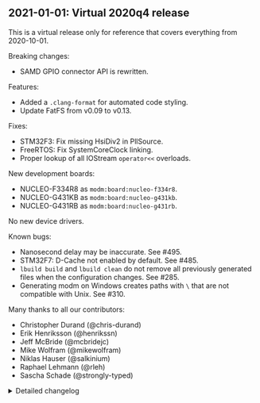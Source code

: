 ## 2021-01-01: Virtual 2020q4 release

This is a virtual release only for reference that covers everything from
2020-10-01.

Breaking changes:

- SAMD GPIO connector API is rewritten.

Features:

- Added a `.clang-format` for automated code styling.
- Update FatFS from v0.09 to v0.13.

Fixes:

- STM32F3: Fix missing HsiDiv2 in PllSource.
- FreeRTOS: Fix SystemCoreClock linking.
- Proper lookup of all IOStream `operator<<` overloads.

New development boards:

- NUCLEO-F334R8 as `modm:board:nucleo-f334r8`.
- NUCLEO-G431KB as `modm:board:nucleo-g431kb`.
- NUCLEO-G431RB as `modm:board:nucleo-g431rb`.

No new device drivers.

Known bugs:

- Nanosecond delay may be inaccurate. See #495.
- STM32F7: D-Cache not enabled by default. See #485.
- `lbuild build` and `lbuild clean` do not remove all previously generated files
  when the configuration changes. See #285.
- Generating modm on Windows creates paths with `\` that are not compatible with
  Unix. See #310.

Many thanks to all our contributors:

- Christopher Durand (@chris-durand)
- Erik Henriksson (@henrikssn)
- Jeff McBride (@mcbridejc)
- Mike Wolfram (@mikewolfram)
- Niklas Hauser (@salkinium)
- Raphael Lehmann (@rleh)
- Sascha Schade (@strongly-typed)

<details>
<summary>Detailed changelog</summary>

#### 2020-12-16: Add NUCLEO-G431RB board and example

PR #490 -> 195f7e1.  
Tested in hardware by @rleh.

#### 2020-11-16: Add NUCLEO-G431KB board and example

PR #499 -> 276f5b3.  
Tested in hardware by @mcbridejc.

#### 2020-11-04: Update FatFs to v0.13

PR #497 -> 7df2e7d with **medium impact** on all targets.  
Tested in hardware by @salkinium.

#### 2020-10-07: Rewrite of SAMD GPIO connector API

PR #482 -> dc56af2 with **high impact** on SAMD targets.  
Tested in hardware by @henrikssn.

#### 2020-10-06: Add NUCLEO-F334R8 board and example

PR #489 -> 85eec34.  
Tested in hardware by @rleh.

</details>
